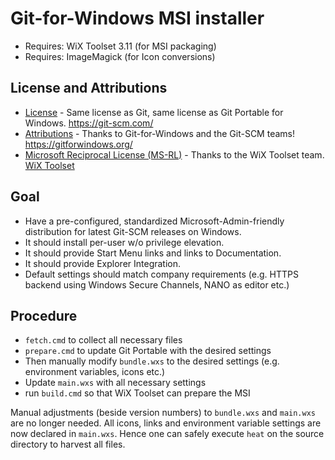 # Git-for-Windows MSI installer

* Requires: WiX Toolset 3.11 (for MSI packaging)
* Requires: ImageMagick (for Icon conversions)

## License and Attributions

* [License](LICENSE) - Same license as Git, same license as Git Portable for Windows. https://git-scm.com/
* [Attributions](ATTRIBUTIONS) - Thanks to Git-for-Windows and the Git-SCM teams! https://gitforwindows.org/
* [Microsoft Reciprocal License (MS-RL)](http://opensource.org/licenses/ms-rl) - Thanks to the WiX Toolset team. [WiX Toolset](https://github.com/wixtoolset)

## Goal

* Have a pre-configured, standardized Microsoft-Admin-friendly distribution for latest Git-SCM releases on Windows.
* It should install per-user w/o privilege elevation.
* It should provide Start Menu links and links to Documentation.
* It should provide Explorer Integration.
* Default settings should match company requirements (e.g. HTTPS backend using Windows Secure Channels, NANO as editor etc.)

## Procedure

* `fetch.cmd` to collect all necessary files
* `prepare.cmd` to update Git Portable with the desired settings
* Then manually modify `bundle.wxs` to the desired settings (e.g. environment variables, icons etc.)
* Update `main.wxs` with all necessary settings
* run `build.cmd` so that WiX Toolset can prepare the MSI

Manual adjustments (beside version numbers) to `bundle.wxs` and `main.wxs` are no longer needed. All icons, links and environment variable settings are now declared in `main.wxs`.
Hence one can safely execute `heat` on the source directory to harvest all files.
